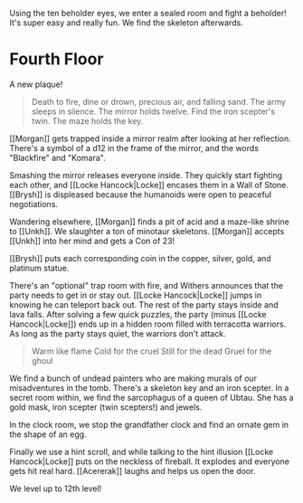 Using the ten beholder eyes, we enter a sealed room and fight a beholder! It's super easy and really fun. We find the skeleton afterwards.
# Fourth Floor
A new plaque!

>Death to fire, dine or drown, precious air, and falling sand.
>The army sleeps in silence.
>The mirror holds twelve.
>Find the iron scepter's twin.
>The maze holds the key.

[[Morgan]] gets trapped inside a mirror realm after looking at her reflection. There's a symbol of a d12 in the frame of the mirror, and the words "Blackfire" and "Komara".

Smashing the mirror releases everyone inside. They quickly start fighting each other, and [[Locke Hancock|Locke]] encases them in a Wall of Stone. [[Brysh]] is displeased because the humanoids were open to peaceful negotiations.

Wandering elsewhere, [[Morgan]] finds a pit of acid and a maze-like shrine to [[Unkh]]. We slaughter a ton of minotaur skeletons. [[Morgan]] accepts [[Unkh]] into her mind and gets a Con of 23!

[[Brysh]] puts each corresponding coin in the copper, silver, gold, and platinum statue.

There's an "optional" trap room with fire, and Withers announces that the party needs to get in or stay out. [[Locke Hancock|Locke]] jumps in knowing he can teleport back out. The rest of the party stays inside and lava falls. After solving a few quick puzzles, the party (minus [[Locke Hancock|Locke]]) ends up in a hidden room filled with terracotta warriors. As long as the party stays quiet, the warriors don't attack.

>Warm like flame
>Cold for the cruel
>Still for the dead
>Gruel for the ghoul

We find a bunch of undead painters who are making murals of our misadventures in the tomb. There's a skeleton key and an iron scepter. In a secret room within, we find the sarcophagus of a queen of Ubtau. She has a gold mask, iron scepter (twin scepters!) and jewels.

In the clock room, we stop the grandfather clock and find an ornate gem in the shape of an egg.

Finally we use a hint scroll, and while talking to the hint illusion [[Locke Hancock|Locke]] puts on the neckless of fireball. It explodes and everyone gets hit real hard. [[Acererak]] laughs and helps us open the door.

We level up to 12th level!